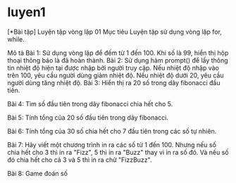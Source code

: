 # luyen1
[*Bài tập] Luyện tập vòng lặp 01
Mục tiêu
Luyện tập sử dụng vòng lặp for, while.

Mô tả
Bài 1: Sử dụng vòng lặp để đếm từ 1 đến 100. Khi số là 99, hiển thị hộp thoại thông báo là đã hoàn thành.
Bài 2: Sử dụng hàm prompt() để lấy thông tin nhiệt độ hiện tại được nhập bởi người truy cập. Nếu nhiệt độ nhập vào trên 100, yêu cầu người dùng giảm nhiệt độ. Nếu nhiệt độ dưới 20, yêu cầu người dùng tăng nhiệt độ.
Bài 3: Hiển thị ra 20 số trong dãy fibonacci đầu tiên.

Bài 4: Tìm số đầu tiên trong dãy fibonacci chia hết cho 5.

Bài 5: Tính tổng của 20 số đầu tiên trong dãy fibonacci.

Bài 6: Tính tổng của 30 số chia hết cho 7 đầu tiên trong các số tự nhiên.

Bài 7: Hãy viết một chương trình in ra các số từ 1 đến 100. Nhưng nếu số chia hết cho 3 thì in ra "Fizz", 5 thì in ra "Buzz" thay vì in ra số đó. Và nếu số đó chia hết cho cả 3 và 5 thì in ra chữ "FizzBuzz".

Bài 8: Game đoán số
